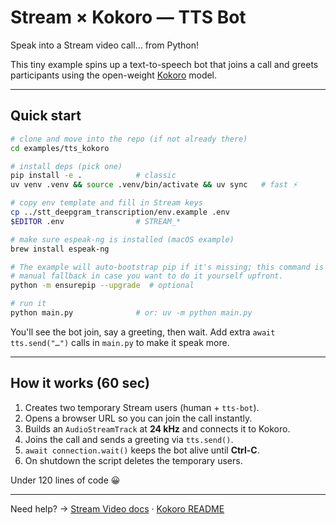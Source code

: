 # Stream × Kokoro — TTS Bot

Speak into a Stream video call… from Python!

This tiny example spins up a text-to-speech bot that joins a call and greets participants using the open-weight [Kokoro](https://github.com/hexgrad/kokoro) model.

---

## Quick start

```bash
# clone and move into the repo (if not already there)
cd examples/tts_kokoro

# install deps (pick one)
pip install -e .            # classic
uv venv .venv && source .venv/bin/activate && uv sync   # fast ⚡️

# copy env template and fill in Stream keys
cp ../stt_deepgram_transcription/env.example .env
$EDITOR .env                # STREAM_*

# make sure espeak-ng is installed (macOS example)
brew install espeak-ng

# The example will auto-bootstrap pip if it's missing; this command is a
# manual fallback in case you want to do it yourself upfront.
python -m ensurepip --upgrade  # optional

# run it
python main.py              # or: uv -m python main.py
```

You'll see the bot join, say a greeting, then wait. Add extra `await tts.send("…")` calls in `main.py` to make it speak more.

---

## How it works (60 sec)

1. Creates two temporary Stream users (human + `tts-bot`).
2. Opens a browser URL so you can join the call instantly.
3. Builds an `AudioStreamTrack` at **24 kHz** and connects it to Kokoro.
4. Joins the call and sends a greeting via `tts.send()`.
5. `await connection.wait()` keeps the bot alive until **Ctrl-C**.
6. On shutdown the script deletes the temporary users.

Under 120 lines of code 😀

---

Need help? → [Stream Video docs](https://getstream.io/video/docs/) · [Kokoro README](https://github.com/hexgrad/kokoro/blob/main/README.md)

